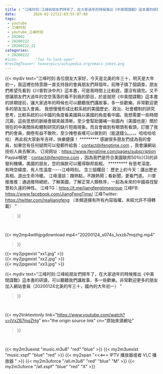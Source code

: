 ```yaml
---
title : "江峰时刻:江峰給朋友們拜年了，在大家過年的時候推出《中美間諜戰》這本書的研讀，可以聽聽我們講故事，多一些歡樂。非常歡迎更多的朋友加入網站會員（20200124北美的年三十，國內的大年初一） "
date:        2020-02-22T22:03:55-07:00
tags:
 - youtube
 - 江峰时刻
 - youtube_江峰时刻
 - 202002
 - 20200222
 - 20200222_22
categories:
 - 20200222
#icon:        "fas fa-lock-open"
#resImgTeaser: teaserpics/wikipedia.org/emacs-jokes.png
---
```


{{< mydiv text="江峰时刻:各位朋友大家好，今天是北美的年三十，明天是大年初一，我這裡也特意跟一直支持我的會員朋友們拜個年。前陣子搞了個調查，朋友們希望先看到《川普對決中共》這本書，可是我時間上比較趕，還沒有讀完。又不想讓朋友們大過年的空空落落的看不到我的節目，於是就把《中美間諜戰》這本書的排期提前，讓大家過年的時候也可以聽聽我們講故事，多一些歡樂。非常歡迎更多的朋友加入會員。     我想慢慢形成比較系統的美國歷史、政治、社會體制的研究思考，比較系統的以中國的角度看美國與以美國的角度看中國。我想需要一些時間沉澱，這些思想的脈絡會越來越清晰，至少會幫助彌補一些國內（美國也是）關於現在的中美關係和體制研究的缺斤短兩現象。而且會做到有嚼頭有看頭，訂閱了我們的會員，開卷有益不敢吹，至少掩卷長嘆可以做到的（能退錢么。。。。哈哈哈哈哈）     再此祝大家新年吉祥，快樂健康！ ********* 感謝很多朋友們成為我的會員，如果您有任何疑問可以發郵件給我：contact@jfengtime.com ，我會讓網站技術人員去解決。 订阅网址：https://www.jfengtime.com/pages/subscription Paypal帳號：contact@jfengtime.com ，因為我們是符合美國联邦501(c)(3)的非營利機構，美國的朋友，您的捐款可以獲得聯邦抵稅。     ********* 有思考深度、有時空緯度、有人性溫度-----江峰時刻。 含三個欄目： 歷史上的今天：講出歷史真相，道出生命冷暖。 江峰漫談：蹭熱點，不蹭熱鬧；看新聞，更看門道。 川普推推推：通過推特總統，了解美國，了解正常人類秩序，一起為未來的中國尋找智慧和久違的神性。  江峰TG：https://t.me/jiangfengtimegroup 江峰FB: https://www.facebook.com/JiangFengTime/ 江峰Twitter: https://twitter.com/realjiangfeng （本頻道擁有所有內容版權，未經允許不得轉載） "
>}}
<br>


{{< my2mp4withjpgdownload mp4="20200124_s074s_lvxzb7mqzhg.mp4"
>}}

{{< my2jpgexist "xx1.jpg" >}}<br>
{{< my2jpgexist "xx2.jpg" >}}<br>
{{< my2jpgexist "xx3.jpg" >}}<br>



{{< mydiv text="江峰时刻:江峰給朋友們拜年了，在大家過年的時候推出《中美間諜戰》這本書的研讀，可以聽聽我們講故事，多一些歡樂。非常歡迎更多的朋友加入網站會員（20200124北美的年三十，國內的大年初一） "
>}}
<br>

{{< my2linktextonly link="https://www.youtube.com/watch?v=lVxZB7mqZHg"
en="the origin source link" cn="原始來源網址"
>}}


<br>

{{< my2m3uexist "music.m3u8" "red"  "blue" >}} {{< my2m3uexist "music.xspf" "blue" "red"  >}} {{< my2span "<<<=== IPTV 播放器或者 VLC 播放器 " >}} {{< my2m3uforce "/all.m3u8" "red"  "blue" "M" >}} {{< my2m3uforce "/all.xspf" "blue" "red"  "X" >}} 
